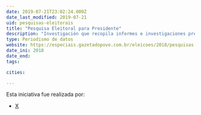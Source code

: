 ```yaml
---
date: 2019-07-21T23:02:24.000Z
date_last_modified: 2019-07-21
uid: pesquisas-eleitorais
title: "Pesquisa Eleitoral para Presidente"
description: "Investigación que recopila informes e investigaciones presidenciales de varios institutos en Brasil y analiza la intención de voto para las comicios para el 2018."
type: Periodismo de datos
website: https://especiais.gazetadopovo.com.br/eleicoes/2018/pesquisas-eleitorais/
date_ini: 2018
date_end: 
tags:

cities: 

---
```


Esta iniciativa fue realizada por:

- [X](/organizaciones/gazeta-do-povo)
